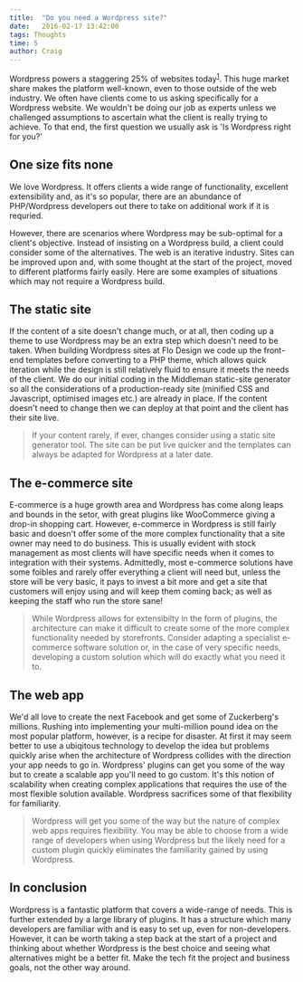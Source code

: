 ```yaml
---
title:  "Do you need a Wordpress site?"
date:   2016-02-17 13:42:00
tags: Thoughts
time: 5
author: Craig
---
```


Wordpress powers a staggering 25% of websites today<sup>[1](http://w3techs.com/technologies/history_overview/content_management/all/y)</sup>. This huge market share makes the platform well-known, even to those outside of the web industry. We often have clients come to us asking specifically for a Wordpress website. We wouldn't be doing our job as experts unless we challenged assumptions to ascertain what the client is really trying to achieve. To that end, the first question we usually ask is 'Is Wordpress right for you?'

## One size fits none

We love Wordpress. It offers clients a wide range of functionality, excellent extensibility and, as it's so popular, there are an abundance of PHP/Wordpress developers out there to take on additional work if it is requried.

However, there are scenarios where Wordpress may be sub-optimal for a client's objective. Instead of insisting on a Wordpress build, a client could consider some of the alternatives. The web is an iterative industry. Sites can be improved upon and, with some thought at the start of the project, moved to different platforms fairly easily. Here are some examples of situations which may not require a Wordpress build.

## The static site

If the content of a site doesn't change much, or at all, then coding up a theme to use Wordpress may be an extra step which doesn't need to be taken. When building Wordpress sites at Flo Design we code up the front-end templates before converting to a PHP theme, which allows quick iteration while the design is still relatively fluid to ensure it meets the needs of the client. We do our initial coding in the Middleman static-site generator so all the considerations of a production-ready site (minified CSS and Javascript, optimised images etc.) are already in place. If the content doesn't need to change then we can deploy at that point and the client has their site live.

> If your content rarely, if ever, changes consider using a static site generator tool. The site can be put live quicker and the templates can always be adapted for Wordpress at a later date.

## The e-commerce site

E-commerce is a huge growth area and Wordpress has come along leaps and bounds in the setor, with great plugins like WooCommerce giving a drop-in shopping cart. However, e-commerce in Wordpress is still fairly basic and doesn't offer some of the more complex functionality that a site owner may need to do business. This is usually evident with stock management as most clients will have specific needs when it comes to integration with their systems. Admittedly, most e-commerce solutions have some foibles and rarely offer everything a client will need but, unless the store will be very basic, it pays to invest a bit more and get a site that customers will enjoy using and will keep them coming back; as well as keeping the staff who run the store sane!

> While Wordpress allows for extensibilty in the form of plugins, the architecture can make it difficult to create some of the more complex functionality needed by storefronts. Consider adapting a specialist e-commerce software solution or, in the case of very specific needs, developing a custom solution which will do exactly what you need it to.

## The web app

We'd all love to create the next Facebook and get some of Zuckerberg's millions. Rushing into implementing your multi-million pound idea on the most popular platform, however, is a recipe for disaster. At first it may seem better to use a ubiqitous technology to develop the idea but problems quickly arise when the architecture of Wordpress collides with the direction your app needs to go in. Wordpress' plugins can get you some of the way but to create a scalable app you'll need to go custom. It's this notion of scalability when creating complex applications that requires the use of the most flexible solution available. Wordpress sacrifices some of that flexibility for familiarity.

> Wordpress will get you some of the way but the nature of complex web apps requires flexibility. You may be able to choose from a wide range of developers when using Wordpress but the likely need for a custom plugin quickly eliminates the familiarity gained by using Wordpress.

## In conclusion

Wordpress is a fantastic platform that covers a wide-range of needs. This is further extended by a large library of plugins. It has a structure which many developers are familiar with and is easy to set up, even for non-developers. However, it can be worth taking a step back at the start of a project and thinking about whether Wordpress is the best choice and seeing what alternatives might be a better fit. Make the tech fit the project and business goals, not the other way around.